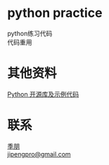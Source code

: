 # python practice
python练习代码  
代码重用

# 其他资料
[Python 开源库及示例代码](https://github.com/programthink/opensource/blob/master/libs/python.wiki)

# 联系
[季朋](www.jipeng.me)  
jipengpro@gmail.com

